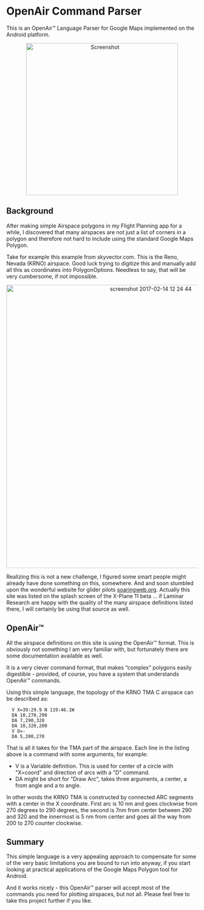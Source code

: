 # OpenAir Command Parser
This is an OpenAir™ Language Parser for Google Maps implemented on the Android platform.

<p align="center">
<img src="https://cloud.githubusercontent.com/assets/3058746/22985928/969548aa-f3dc-11e6-8e8f-9b37c9cb92ed.png" width="400px" alt="Screenshot" />
</p>
</center>

## Background
After making simple Airspace polygons in my Flight Planning app for a while, I discovered that many airspaces are not just a list of corners in a polygon and therefore not hard to include using the standard Google Maps Polygon.
<p/>
Take for example this example from skyvector.com. This is the Reno, Nevada (KRNO) airspace. Good luck trying to digitize this and manually add all this as coordinates into PolygonOptions. Needless to say, that will be very cumbersome, if not impossible. 
<p align="center">
<img width="745" alt="screenshot 2017-02-14 12 24 44" src="https://cloud.githubusercontent.com/assets/3058746/22986895/941b1d72-f3df-11e6-82b5-f49e13608e8b.png">
</p>


Realizing this is not a new challenge, I figured some smart people might already have done something on this, somewhere. And 
and soon stumbled upon the wonderful website for glider pilots [soaringweb.org](http://soaringweb.org). 
Actually this site was listed on the splash screen of the X-Plane 11 beta ... if Laminar Research are happy with the quality 
of the many airspace definitions listed there, I will certainly be using that source as well. 


## OpenAir™
All the airspace definitions on this site is using the OpenAir™ format. This is obviously not something I am very familiar 
with, but fortunately there are some documentation available as well.

It is a very clever command format, that makes “complex” polygons easily digestible - provided, of course, you have a system 
that understands OpenAir™ commands.

Using this simple language, the topology of the KRNO TMA C airspace can be described as:

```openair
  V X=39:29.9 N 119:46.1W
  DA 10,270,290
  DA 7,290,320
  DA 10,320,200
  V D=-
  DA 5,200,270
```

That is all it takes for the TMA part of the airspace. Each line in the listing above is a command with some arguments, for example:
* V is a Variable definition. This is used for center of a circle with "X=coord" and direction of arcs with a "D" command.
* DA might be short for "Draw Arc", takes three arguments, a center, a from angle and a to angle.

In other words the KRNO TMA is constructed by connected ARC segments with a center in the X coordinate. 
First arc is 10 nm and goes clockwise from 270 degrees to 290 degrees, the second is 7nm from center between 290 and 320 and the innermost is 5 nm from center and goes all the way from 200 to 270 counter clockwise.

## Summary
This simple language is a very appealing approach to compensate for some of the very basic limitations you are bound to run into anyway, if you start looking at practical applications of the Google Maps Polygon tool for Android.

And it works nicely - this OpenAir™ parser will accept most of the commands you need for plotting airspaces, but not all.
Please feel free to take this project further if you like.

